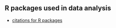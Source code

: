 ## R packages used in data analysis
- [citations for R packages](./package_citations_data_analysis)
